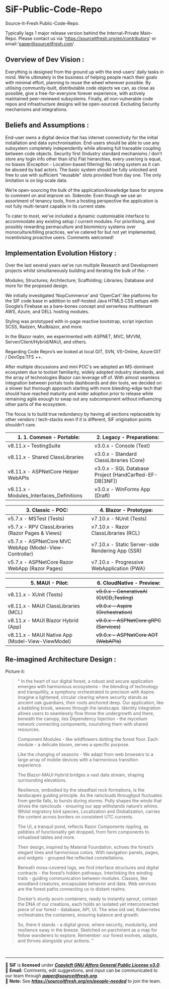 # SiF-Public-Code-Repo
Source-It-Fresh Public-Code-Repo.

Typically lags 1 major release version behind the Internal-Private Main-Repo.
Please contact us via 'https://sourceitfresh.org/en/contributors' or email:'paper@sourceitfresh.com'.

## Overview of Dev Vision :
Everything is designed from the ground up with the end-users’ daily tasks in mind. We’re ultimately in the business of helping people reach their goals with minimal effort, planning to reuse the wheel wherever possible. By utilising community-built, distributable code objects we can, as close as possible, give a free-for-everyone forever experience, with actively maintained peer-reviewed subsystems.
Finally, all non-vulnerable code repos and infrastructure designs will be open-sourced. Excluding Security mechanisms and integrations.

## Beliefs and Assumptions : 
End-user owns a digital device that has internet connectivity for the initial installation and data synchronisation.
End-users should be able to use any subsystem completely independently while allowing full traceable coupling between code objects.
Security first (Industry standard mechanisms / don’t store any login info other than id’s)
Flat hierarchies, every user/org is equal, no biases (Exception - Location-based filtering)
No rating system as it can be abused by bad actors.
The basic system should be fully unlocked and free to use with sufficient "reusable" slots provided from day one. The only limitation is on big-scale data.

We’re open-sourcing the bulk of the application/knowledge base for anyone to comment on and improve on.
Sidenote: Even though we use an assortment of tenancy tools, from a hosting perspective the application is not fully multi-tenant capable in its current state.

To cater to most, we’ve included a dynamic customisable interface to accommodate any existing setup / current modules. For prioritising, and possibly rewarding permaculture and biomimicry systems over monoculture/tilling practices, we’ve catered for but not yet implemented, incentivising proactive users. Comments welcomed!

##	Implementation Evolution History : 
Over the last several years we’ve run multiple Research and Development projects whilst simultaneously building and iterating the bulk of the: -

Modules; Structures; Architecture; Scaffolding; Libraries; Database and more for the proposed design.

We initially investigated ‘NopCommerce’ and ‘OpenCart’ like platforms for the SIF code base in addition to self-hosted Java HTML5 CSS setups with Google’s Firebase as a bare-bones concept and serverless multitenant AWS, Azure, and DELL hosting modules.

Styling was prototyped with in-page reactive bootstrap, script injection SCSS, Radzen, Mudblazor, and more.

In the Blazor realm, we experimented with ASPNET, MVC, MVVM, Server/Client/Hybrid/MAUI, and others.

Regarding Code Repro’s we looked at local GIT, SVN, VS-Online, Azure:GIT / DevOps:TFS ++.

After multiple discussions and mini POC's we adopted an MS-dominant ecosystem due to toolset familiarity, widely adopted industry standards, and the array of technologies Blazor can leverage off of. With almost seamless integration between portals tools dashboards and dev tools, we decided on a slower but thorough approach starting with more bleeding-edge tech that should have reached maturity and wider adoption prior to release while remaining agile enough to swap out any subcomponent without influencing other parts of the ecosystem.

The focus is to build true redundancy by having all sections replaceable by other vendors / tech-stacks even if it is different, SiF origination points shouldn’t care.

| 1. 1.	Common - Portable:                | 2.	Legacy - Preparations:                            |
|-----------------------------------------|-------------------------------------------------------|
| v8.11.x – TestingSuite                  | v3.0.x - Console (Test)                               |
| v8.11.x - Shared ClassLibraries         | v3.0.x - Standard ClassLibraries (Core)               |
| v8.11.x - ASPNetCore Helper WebAPIs     | v3.0.x - SQL Database Project (HandCarfted-EF-DB[3NF])|
| v8.11.x - Modules_Interfaces_Definitions| v3.0.x - WinForms App (Draft)                         |

| 3.	Classic - POC:                                     | 4.	Blazor - Prototype:                           |
|--------------------------------------------------------|--------------------------------------------------|
| v5.7.x - MSTest (Tests)                                | v7.10.x - NUnit (Tests)                          |
| v5.7.x - RPV ClassLibraries (Razor Pages & Views)      | v7.10.x - Razor ClassLibraries (RCL)             |
| v5.7.x - ASPNetCore MVC WebApp (Model-View-Controller) | v7.10.x - Static Server-side Rendering App (SSR) |
| v5.7.x - ASPNetCore Razor WebApp (Razor Pages)         | v7.10.x - Progressive WebApplication (PWA)       |

| 5.	MAUI - Pilot:                                | 6.	CloudNative - Preview:             |
|--------------------------------------------------|---------------------------------------|
| v8.11.x - XUnit (Tests)                          | ~~v9.0.x - GenerativeAI (CI/CD_Testing)~~ |
| v8.11.x - MAUI ClassLibraries (MCL)              | ~~v9.0.x - Aspire (Orchestration)~~       |
| v8.11.x - MAUI Blazor Hybrid (App)               | ~~v9.0.x - ASPNetCore gRPC (Services)~~   |
| v8.11.x - MAUI Native App (Model-View-ViewModel) | ~~v9.0.x - ASPNetCore AOT (WebAPIs)~~     |

## Re-imagined Architecture Design : 
Picture it: 
> “
> In the heart of our digital forest, a robust and secure application emerges with harmonious ecosystems - the blending of technology and tranquillity, a symphony orchestrated to precision with Aspire.  Imagine a lightened, circular clearing where security stands as ancient oak guardians, their roots anchored deep. Our application, like a babbling brook, weaves through the landscape.  Identity integration allows users to seamlessly flow throw the undergrowth and there, beneath the canopy, lies Dependency Injection - the mycelium network connecting components, nourishing them with shared resources.
>
> Component Modules - like wildflowers dotting the forest floor. Each module - a delicate bloom, serves a specific purpose.
>
> Like the changing of seasons - We adapt from web browsers to a large array of mobile devices with a harmonious transition experience.
>
> The Blazor-MAUI Hybrid bridges a vast data stream, shaping surrounding elevations.
>
> Resilience, embodied by the steadfast rock formations, is the landscapes guiding principle. As the rainclouds throughput fluctuates from gentle falls, to bursts during storms. Polly shapes the winds that drives the rainclouds - ensuring our app withstands nature’s whims. Whilst migratory bird species, Localization and Globalization, carries the content across borders on consistent UTC currents.
>
> The UI, a tranquil pond, reflects Razor Components rippling, as pebbles of functionality get dropped, from form components to virtualised tables and more.
>
> Their design, inspired by Material Foundation, echoes the forest’s elegant lines and harmonious colors. With navigation panels, pages, and widgets - grouped like reflected constellations.
>
> Beneath moss-covered logs, we find interface structures and digital contracts - the forest’s hidden pathways. Interlinking the winding trails - guiding communication between modules. Classes, like woodland creatures, encapsulate behavior and data. Web services are the forest paths connecting us to distant realms.
>
> Docker’s sturdy acorn containers, ready to instantly sprout, contain the DNA of our creations, each holds an isolated yet interconnected piece of our forest - database, API, UI. The wise old owl, Kubernetes orchestrates the containers, ensuring balance and growth.
>
> So, there it stands - a digital grove, where security, modularity, and resilience sway in the breeze. Sketched on parchment as a map for fellow wanderers to explore. Remember: our forest evolves, adapts, and thrives alongside your actions.
> ”

<br>

---

:scroll: **SiF** is **licensed** under [_**Copyleft GNU Affero General Public License v3.0**_](https://www.gnu.org/licenses/agpl-3.0.en.html). <br>
:email: **Email:** Comments, edit suggestions, and input can be communicated to our team through [**_paper@sourceitfresh.org_**](mailto:paper@sourceitfresh.org?subject=SIF%20Paper%20Feedback). <br>
:handshake: **Note:** See _**https://sourceitfresh.org/en/people-needed**_ to join the team. <br>
